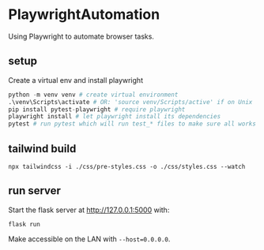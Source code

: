 # PlaywrightAutomation
Using Playwright to automate browser tasks.

## setup
Create a virtual env and install playwright

```python
python -m venv venv # create virtual environment
.\venv\Scripts\activate # OR: 'source venv/Scripts/active' if on Unix
pip install pytest-playwright # require playwright
playwright install # let playwright install its dependencies
pytest # run pytest which will run test_* files to make sure all works
```

## tailwind build

```cli
npx tailwindcss -i ./css/pre-styles.css -o ./css/styles.css --watch
```

## run server
Start the flask server at http://127.0.0.1:5000 with:

```cli
flask run
```

Make accessible on the LAN with `--host=0.0.0.0`.